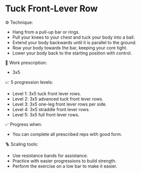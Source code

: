 # Tuck Front-Lever Row

⚙️ Technique:

- Hang from a pull-up bar or rings.
- Pull your knees to your chest and tuck your body into a ball.
- Extend your body backwards until it is parallel to the ground.
- Row your body towards the bar, keeping your core tight.
- Lower your body back to the starting position with control.

🎯 Work prescription:

- 3x5

📈 5 progression levels:

- Level 1: 3x5 tuck front lever rows.
- Level 2: 3x5 advanced tuck front lever rows.
- Level 3: 3x5 one-leg front lever rows per side.
- Level 4: 3x5 straddle front lever rows.
- Level 5: 3x5 full front lever rows.

✅ Progress when:

- You can complete all prescribed reps with good form.

🪜 Scaling tools:

- Use resistance bands for assistance.
- Practice with easier progressions to build strength.
- Perform the exercise on a low bar to make it easier.
